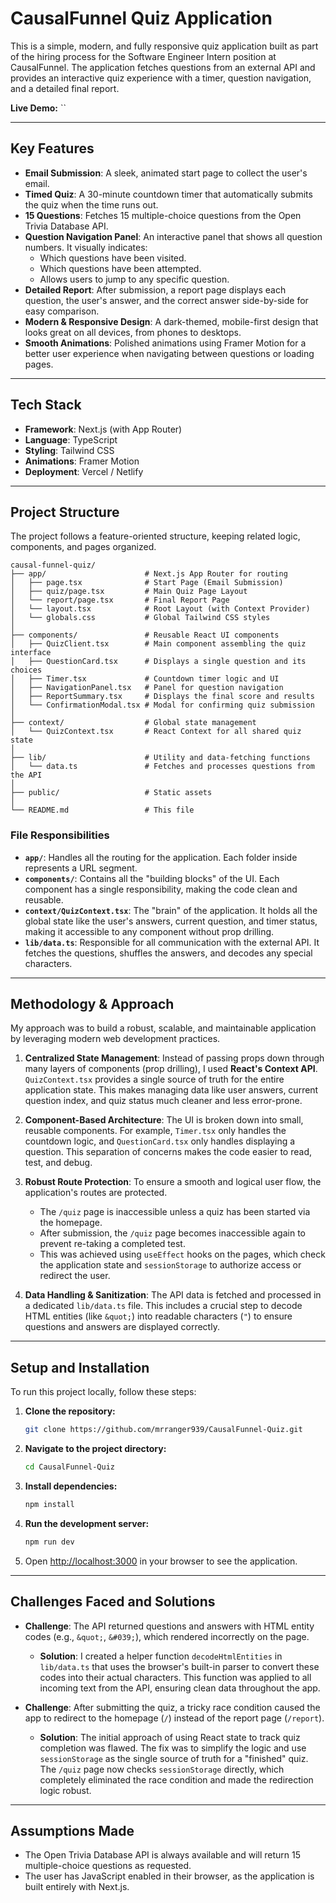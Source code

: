

# CausalFunnel Quiz Application

This is a simple, modern, and fully responsive quiz application built as part of the hiring process for the Software Engineer Intern position at CausalFunnel. The application fetches questions from an external API and provides an interactive quiz experience with a timer, question navigation, and a detailed final report.

**Live Demo:** ``

-----

## Key Features

  * **Email Submission**: A sleek, animated start page to collect the user's email.
  * **Timed Quiz**: A 30-minute countdown timer that automatically submits the quiz when the time runs out. 
  * **15 Questions**: Fetches 15 multiple-choice questions from the Open Trivia Database API. 
  * **Question Navigation Panel**: An interactive panel that shows all question numbers. It visually indicates:
      * Which questions have been visited. 
      * Which questions have been attempted. 
      * Allows users to jump to any specific question. 
  * **Detailed Report**: After submission, a report page displays each question, the user's answer, and the correct answer side-by-side for easy comparison. 
  * **Modern & Responsive Design**: A dark-themed, mobile-first design that looks great on all devices, from phones to desktops. 
  * **Smooth Animations**: Polished animations using Framer Motion for a better user experience when navigating between questions or loading pages. 

-----

## Tech Stack

  * **Framework**: Next.js (with App Router)
  * **Language**: TypeScript
  * **Styling**: Tailwind CSS
  * **Animations**: Framer Motion
  * **Deployment**: Vercel / Netlify

-----

## Project Structure

The project follows a feature-oriented structure, keeping related logic, components, and pages organized.

```
causal-funnel-quiz/
├── app/                      # Next.js App Router for routing
│   ├── page.tsx              # Start Page (Email Submission)
│   ├── quiz/page.tsx         # Main Quiz Page Layout
│   └── report/page.tsx       # Final Report Page
│   └── layout.tsx            # Root Layout (with Context Provider)
│   └── globals.css           # Global Tailwind CSS styles
│
├── components/               # Reusable React UI components
│   ├── QuizClient.tsx        # Main component assembling the quiz interface
│   ├── QuestionCard.tsx      # Displays a single question and its choices
│   ├── Timer.tsx             # Countdown timer logic and UI
│   ├── NavigationPanel.tsx   # Panel for question navigation
│   ├── ReportSummary.tsx     # Displays the final score and results
│   └── ConfirmationModal.tsx # Modal for confirming quiz submission
│
├── context/                  # Global state management
│   └── QuizContext.tsx       # React Context for all shared quiz state
│
├── lib/                      # Utility and data-fetching functions
│   └── data.ts               # Fetches and processes questions from the API
│
├── public/                   # Static assets
│
└── README.md                 # This file
```

### File Responsibilities

  * **`app/`**: Handles all the routing for the application. Each folder inside represents a URL segment.
  * **`components/`**: Contains all the "building blocks" of the UI. Each component has a single responsibility, making the code clean and reusable.
  * **`context/QuizContext.tsx`**: The "brain" of the application. It holds all the global state like the user's answers, current question, and timer status, making it accessible to any component without prop drilling.
  * **`lib/data.ts`**: Responsible for all communication with the external API. It fetches the questions, shuffles the answers, and decodes any special characters.

-----

## Methodology & Approach

My approach was to build a robust, scalable, and maintainable application by leveraging modern web development practices.

1.  **Centralized State Management**: Instead of passing props down through many layers of components (prop drilling), I used **React's Context API**. `QuizContext.tsx` provides a single source of truth for the entire application state. This makes managing data like user answers, current question index, and quiz status much cleaner and less error-prone.

2.  **Component-Based Architecture**: The UI is broken down into small, reusable components. For example, `Timer.tsx` only handles the countdown logic, and `QuestionCard.tsx` only handles displaying a question. This separation of concerns makes the code easier to read, test, and debug.

3.  **Robust Route Protection**: To ensure a smooth and logical user flow, the application's routes are protected.

      * The `/quiz` page is inaccessible unless a quiz has been started via the homepage.
      * After submission, the `/quiz` page becomes inaccessible again to prevent re-taking a completed test.
      * This was achieved using `useEffect` hooks on the pages, which check the application state and `sessionStorage` to authorize access or redirect the user.

4.  **Data Handling & Sanitization**: The API data is fetched and processed in a dedicated `lib/data.ts` file. This includes a crucial step to decode HTML entities (like `&quot;`) into readable characters (`"`) to ensure questions and answers are displayed correctly.

-----

## Setup and Installation

To run this project locally, follow these steps:

1.  **Clone the repository:**
    ```bash
    git clone https://github.com/mrranger939/CausalFunnel-Quiz.git
    ```
2.  **Navigate to the project directory:**
    ```bash
    cd CausalFunnel-Quiz
    ```
3.  **Install dependencies:**
    ```bash
    npm install
    ```
4.  **Run the development server:**
    ```bash
    npm run dev
    ```
5.  Open [http://localhost:3000](https://www.google.com/search?q=http://localhost:3000) in your browser to see the application.

-----

## Challenges Faced and Solutions

  * **Challenge**: The API returned questions and answers with HTML entity codes (e.g., `&quot;`, `&#039;`), which rendered incorrectly on the page.

      * **Solution**: I created a helper function `decodeHtmlEntities` in `lib/data.ts` that uses the browser's built-in parser to convert these codes into their actual characters. This function was applied to all incoming text from the API, ensuring clean data throughout the app.

  * **Challenge**: After submitting the quiz, a tricky race condition caused the app to redirect to the homepage (`/`) instead of the report page (`/report`).

      * **Solution**: The initial approach of using React state to track quiz completion was flawed. The fix was to simplify the logic and use `sessionStorage` as the single source of truth for a "finished" quiz. The `/quiz` page now checks `sessionStorage` directly, which completely eliminated the race condition and made the redirection logic robust.

-----

## Assumptions Made

  * The Open Trivia Database API is always available and will return 15 multiple-choice questions as requested.
  * The user has JavaScript enabled in their browser, as the application is built entirely with Next.js.
